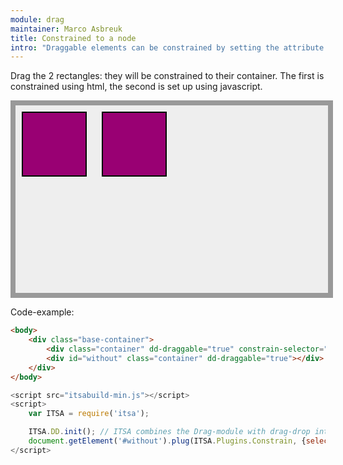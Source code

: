 ```yaml
---
module: drag
maintainer: Marco Asbreuk
title: Constrained to a node
intro: "Draggable elements can be constrained by setting the attribute <b>constrain-selector=\"css-selector\"</b>, or using javascript by using <b>node.plugin(ITSA.Plugins.NodeConstrain, {selector: 'css-selector'})</b>. The plugin does nothing more than add the right attribute to the draggable Element, and it just works.</b>"
---
```


<style type="text/css">
    .base-container {
        width: 500px;
        height: 300px;
        background-color: #EEE;
        border: solid 8px #999;
        margin-bottom: 1em;
    }
    .container {
        margin: 10px;
        height: 100px;
        width: 100px;
        background-color: #990073;
        border: 2px solid #000;
        display: inline-block;
        *display: inline;
        *zoom: 1;
    }
</style>

Drag the 2 rectangles: they will be constrained to their container. The first is constrained using html, the second is set up using javascript.

<div class="base-container">
    <div class="container" plugin-dd="true" plugin-constrain="true" constrain-selector=".base-container"></div>
    <div id="without" class="container" plugin-dd="true"></div>
</div>

<p class="spaced">Code-example:</p>

```html
<body>
    <div class="base-container">
        <div class="container" dd-draggable="true" constrain-selector=".base-container"></div>
        <div id="without" class="container" dd-draggable="true"></div>
    </div>
</body>
```

```js
<script src="itsabuild-min.js"></script>
<script>
    var ITSA = require('itsa');

    ITSA.DD.init(); // ITSA combines the Drag-module with drag-drop into ITSA.DD
    document.getElement('#without').plug(ITSA.Plugins.Constrain, {selector: '.base-container'});
</script>
```

<script src="../../dist/itsabuild.js"></script>
<script>
    var ITSA = require('itsa');

    ITSA.DD.init(); // ITSA combines the Drag-module with drag-drop into ITSA.DD
    document.getElement('#without').plug(ITSA.Plugins.Constrain, {selector: '.base-container'});
</script>
